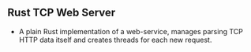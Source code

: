 ## Rust TCP Web Server

- A plain Rust implementation of a web-service, manages parsing TCP HTTP data itself and creates threads for each new request.
